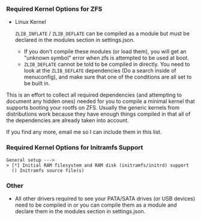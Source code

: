 ### Required Kernel Options for ZFS

- Linux Kernel

  `ZLIB_INFLATE` / `ZLIB_DEFLATE` can be compiled as a module but must be declared
  in the modules section in settings.json.
  * If you don't compile these modules (or load them), you will get an
    "unknown symbol" error when zfs is attempted to be used at boot.
  * `ZLIB_DEFLATE` cannot be told to be compiled in directly. You need to look
    at the `ZLIB_DEFLATE` dependencies (Do a search inside of menuconfig), and
    make sure that one of the conditions are all set to be built in.

This is an effort to collect all required dependencies (and attempting to document
any hidden ones) needed for you to compile a minimal kernel that supports booting
your rootfs on ZFS. Usually the generic kernels from distributions work because
they have enough things compiled in that all of the dependencies are already
taken into account.

If you find any more, email me so I can include them in this list.

### Required Kernel Options for Initramfs Support

  ```
  General setup --->
  > [*] Initial RAM filesystem and RAM disk (initramfs/initrd) support
    () Initramfs source file(s)
  ```

### Other

  * All other drivers required to see your PATA/SATA drives (or USB devices)
    need to be compiled in or you can compile them as a module and declare
    them in the modules section in settings.json.

